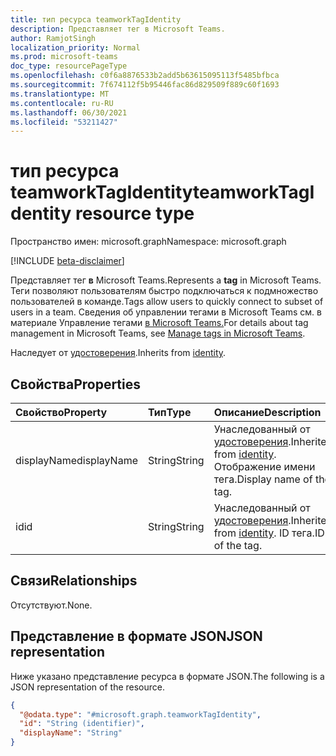 ```yaml
---
title: тип ресурса teamworkTagIdentity
description: Представляет тег в Microsoft Teams.
author: RamjotSingh
localization_priority: Normal
ms.prod: microsoft-teams
doc_type: resourcePageType
ms.openlocfilehash: c0f6a8876533b2add5b63615095113f5485bfbca
ms.sourcegitcommit: 7f674112f5b95446fac86d829509f889c60f1693
ms.translationtype: MT
ms.contentlocale: ru-RU
ms.lasthandoff: 06/30/2021
ms.locfileid: "53211427"
---
```

# <a name="teamworktagidentity-resource-type"></a><span data-ttu-id="4bd46-103">тип ресурса teamworkTagIdentity</span><span class="sxs-lookup"><span data-stu-id="4bd46-103">teamworkTagIdentity resource type</span></span>

<span data-ttu-id="4bd46-104">Пространство имен: microsoft.graph</span><span class="sxs-lookup"><span data-stu-id="4bd46-104">Namespace: microsoft.graph</span></span>

[!INCLUDE [beta-disclaimer](../../includes/beta-disclaimer.md)]

<span data-ttu-id="4bd46-105">Представляет тег **в** Microsoft Teams.</span><span class="sxs-lookup"><span data-stu-id="4bd46-105">Represents a **tag** in Microsoft Teams.</span></span> <span data-ttu-id="4bd46-106">Теги позволяют пользователям быстро подключаться к подмножество пользователей в команде.</span><span class="sxs-lookup"><span data-stu-id="4bd46-106">Tags allow users to quickly connect to subset of users in a team.</span></span> <span data-ttu-id="4bd46-107">Сведения об управлении тегами в Microsoft Teams см. в материале Управление тегами [в Microsoft Teams.](/microsoftteams/manage-tags)</span><span class="sxs-lookup"><span data-stu-id="4bd46-107">For details about tag management in Microsoft Teams, see [Manage tags in Microsoft Teams](/microsoftteams/manage-tags).</span></span>


<span data-ttu-id="4bd46-108">Наследует от [удостоверения](../resources/identity.md).</span><span class="sxs-lookup"><span data-stu-id="4bd46-108">Inherits from [identity](../resources/identity.md).</span></span>

## <a name="properties"></a><span data-ttu-id="4bd46-109">Свойства</span><span class="sxs-lookup"><span data-stu-id="4bd46-109">Properties</span></span>
|<span data-ttu-id="4bd46-110">Свойство</span><span class="sxs-lookup"><span data-stu-id="4bd46-110">Property</span></span>|<span data-ttu-id="4bd46-111">Тип</span><span class="sxs-lookup"><span data-stu-id="4bd46-111">Type</span></span>|<span data-ttu-id="4bd46-112">Описание</span><span class="sxs-lookup"><span data-stu-id="4bd46-112">Description</span></span>|
|:---|:---|:---|
|<span data-ttu-id="4bd46-113">displayName</span><span class="sxs-lookup"><span data-stu-id="4bd46-113">displayName</span></span>|<span data-ttu-id="4bd46-114">String</span><span class="sxs-lookup"><span data-stu-id="4bd46-114">String</span></span>|<span data-ttu-id="4bd46-115">Унаследованный от [удостоверения](../resources/identity.md).</span><span class="sxs-lookup"><span data-stu-id="4bd46-115">Inherited from [identity](../resources/identity.md).</span></span> <span data-ttu-id="4bd46-116">Отображение имени тега.</span><span class="sxs-lookup"><span data-stu-id="4bd46-116">Display name of the tag.</span></span>|
|<span data-ttu-id="4bd46-117">id</span><span class="sxs-lookup"><span data-stu-id="4bd46-117">id</span></span>|<span data-ttu-id="4bd46-118">String</span><span class="sxs-lookup"><span data-stu-id="4bd46-118">String</span></span>|<span data-ttu-id="4bd46-119">Унаследованный от [удостоверения](../resources/identity.md).</span><span class="sxs-lookup"><span data-stu-id="4bd46-119">Inherited from [identity](../resources/identity.md).</span></span> <span data-ttu-id="4bd46-120">ID тега.</span><span class="sxs-lookup"><span data-stu-id="4bd46-120">ID of the tag.</span></span>|

## <a name="relationships"></a><span data-ttu-id="4bd46-121">Связи</span><span class="sxs-lookup"><span data-stu-id="4bd46-121">Relationships</span></span>
<span data-ttu-id="4bd46-122">Отсутствуют.</span><span class="sxs-lookup"><span data-stu-id="4bd46-122">None.</span></span>

## <a name="json-representation"></a><span data-ttu-id="4bd46-123">Представление в формате JSON</span><span class="sxs-lookup"><span data-stu-id="4bd46-123">JSON representation</span></span>
<span data-ttu-id="4bd46-124">Ниже указано представление ресурса в формате JSON.</span><span class="sxs-lookup"><span data-stu-id="4bd46-124">The following is a JSON representation of the resource.</span></span>
<!-- {
  "blockType": "resource",
  "@odata.type": "microsoft.graph.teamworkTagIdentity"
}
-->
``` json
{
  "@odata.type": "#microsoft.graph.teamworkTagIdentity",
  "id": "String (identifier)",
  "displayName": "String"
}
```

